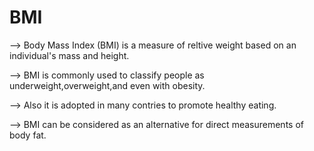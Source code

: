 # BMI
--> Body Mass Index (BMI) is a measure of reltive weight based on an individual's mass and height.

--> BMI is commonly used to classify people as underweight,overweight,and even with obesity.

--> Also it is adopted in many contries to promote healthy eating.

--> BMI can be considered as an alternative for direct measurements of body fat.
